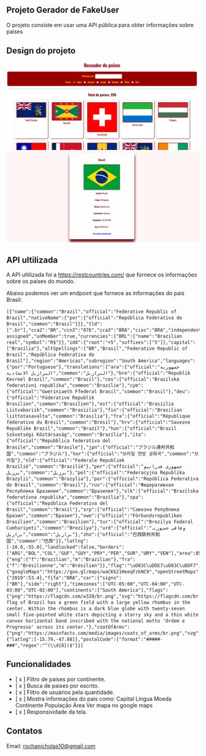 ## Projeto Gerador de FakeUser
O projeto consiste em usar uma API pública para obter informações sobre paises 
## Design do projeto
![imagem da página primaria](image.png)
![imagem da página secundária](image-1.png)
## API ultilizada
A API ultilizada foi a https://restcountries.com/ que fornece os informações sobre os países do mundo.

Abaixo podemos ver um endpoint que fornece as informações do pais Brasil:
```
[{"name":{"common":"Brazil","official":"Federative Republic of Brazil","nativeName":{"por":{"official":"República Federativa do Brasil","common":"Brasil"}}},"tld":[".br"],"cca2":"BR","ccn3":"076","cca3":"BRA","cioc":"BRA","independent":true,"status":"officially-assigned","unMember":true,"currencies":{"BRL":{"name":"Brazilian real","symbol":"R$"}},"idd":{"root":"+5","suffixes":["5"]},"capital":["Brasília"],"altSpellings":["BR","Brasil","Federative Republic of Brazil","República Federativa do Brasil"],"region":"Americas","subregion":"South America","languages":{"por":"Portuguese"},"translations":{"ara":{"official":"جمهورية البرازيل الاتحادية","common":"البرازيل"},"bre":{"official":"Republik Kevreel Brazil","common":"Brazil"},"ces":{"official":"Brazilská federativní republika","common":"Brazílie"},"cym":{"official":"Gweriniaeth Ffederal Brasil","common":"Brasil"},"deu":{"official":"Föderative Republik Brasilien","common":"Brasilien"},"est":{"official":"Brasiilia Liitvabariik","common":"Brasiilia"},"fin":{"official":"Brasilian liittotasavalta","common":"Brasilia"},"fra":{"official":"République fédérative du Brésil","common":"Brésil"},"hrv":{"official":"Savezne Republike Brazil","common":"Brazil"},"hun":{"official":"Brazil Szövetségi Köztársaság","common":"Brazília"},"ita":{"official":"Repubblica federativa del Brasile","common":"Brasile"},"jpn":{"official":"ブラジル連邦共和国","common":"ブラジル"},"kor":{"official":"브라질 연방 공화국","common":"브라질"},"nld":{"official":"Federale Republiek Brazilië","common":"Brazilië"},"per":{"official":"جمهوری فدراتیو برزیل","common":"برزیل"},"pol":{"official":"Federacyjna Republika Brazylii","common":"Brazylia"},"por":{"official":"República Federativa do Brasil","common":"Brasil"},"rus":{"official":"Федеративная Республика Бразилия","common":"Бразилия"},"slk":{"official":"Brazílska federatívna republika","common":"Brazília"},"spa":{"official":"República Federativa del Brasil","common":"Brasil"},"srp":{"official":"Савезна Република Бразил","common":"Бразил"},"swe":{"official":"Förbundsrepubliken Brasilien","common":"Brasilien"},"tur":{"official":"Brezilya Federal Cumhuriyeti","common":"Brezilya"},"urd":{"official":"وفاقی جمہوریہ برازیل","common":"برازیل"},"zho":{"official":"巴西联邦共和国","common":"巴西"}},"latlng":[-10.0,-55.0],"landlocked":false,"borders":["ARG","BOL","COL","GUF","GUY","PRY","PER","SUR","URY","VEN"],"area":8515767.0,"demonyms":{"eng":{"f":"Brazilian","m":"Brazilian"},"fra":{"f":"Brésilienne","m":"Brésilien"}},"flag":"\uD83C\uDDE7\uD83C\uDDF7","maps":{"googleMaps":"https://goo.gl/maps/waCKk21HeeqFzkNC9","openStreetMaps":"https://www.openstreetmap.org/relation/59470"},"population":212559409,"gini":{"2019":53.4},"fifa":"BRA","car":{"signs":["BR"],"side":"right"},"timezones":["UTC-05:00","UTC-04:00","UTC-03:00","UTC-02:00"],"continents":["South America"],"flags":{"png":"https://flagcdn.com/w320/br.png","svg":"https://flagcdn.com/br.svg","alt":"The flag of Brazil has a green field with a large yellow rhombus in the center. Within the rhombus is a dark blue globe with twenty-seven small five-pointed white stars depicting a starry sky and a thin white convex horizontal band inscribed with the national motto 'Ordem e Progresso' across its center."},"coatOfArms":{"png":"https://mainfacts.com/media/images/coats_of_arms/br.png","svg":"https://mainfacts.com/media/images/coats_of_arms/br.svg"},"startOfWeek":"monday","capitalInfo":{"latlng":[-15.79,-47.88]},"postalCode":{"format":"#####-###","regex":"^(\\d{8})$"}}]
```
## Funcionalidades
- [ x ] Filtro de paises por continente.
- [ x ] Busca de paises por escrito.
- [ x ] Filtro de usuários pela quantidade.
- [ x ] Mostra informações do pais como:
    Capital
    Lingua
    Moeda
    Continente
    População
    Área
    Ver mapa no google maps
- [ x ] Responsividade da tela.

## Contatos
Email: rochanicholas10@gmail.com